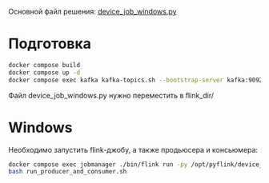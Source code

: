Основной файл решения: [device_job_windows.py](../device_job_windows.py)

# Подготовка

```bash
docker compose build
docker compose up -d
docker compose exec kafka kafka-topics.sh --bootstrap-server kafka:9092 --create --topic itmo2023 --partitions 2 --replication-factor 1
```

Файл device_job_windows.py нужно переместить в flink_dir/

# Windows

Необходимо запустить flink-джобу, а также продьюсера и консьюмера:

```bash
docker compose exec jobmanager ./bin/flink run -py /opt/pyflink/device_job_windows.py -d
bash run_producer_and_consumer.sh
```
